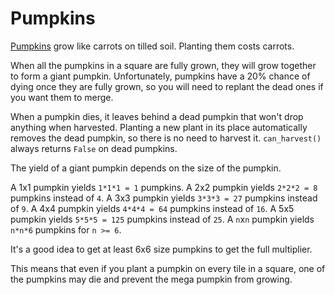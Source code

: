 # Pumpkins
[Pumpkins](objects/pumpkin) grow like carrots on tilled soil. Planting them costs carrots.

When all the pumpkins in a square are fully grown, they will grow together to form a giant pumpkin. Unfortunately, pumpkins have a 20% chance of dying once they are fully grown, so you will need to replant the dead ones if you want them to merge. 

When a pumpkin dies, it leaves behind a dead pumpkin that won't drop anything when harvested. Planting a new plant in its place automatically removes the dead pumpkin, so there is no need to harvest it. `can_harvest()` always returns `False` on dead pumpkins.

The yield of a giant pumpkin depends on the size of the pumpkin.

A 1x1 pumpkin yields `1*1*1 = 1` pumpkins.
A 2x2 pumpkin yields `2*2*2 = 8` pumpkins instead of `4`.
A 3x3 pumpkin yields `3*3*3 = 27` pumpkins instead of `9`.
A 4x4 pumpkin yields `4*4*4 = 64` pumpkins instead of `16`.
A 5x5 pumpkin yields `5*5*5 = 125` pumpkins instead of `25`.
A `n`x`n` pumpkin yields `n*n*6` pumpkins for `n >= 6`.

It's a good idea to get at least 6x6 size pumpkins to get the full multiplier. 

This means that even if you plant a pumpkin on every tile in a square, one of the pumpkins may die and prevent the mega pumpkin from growing.
